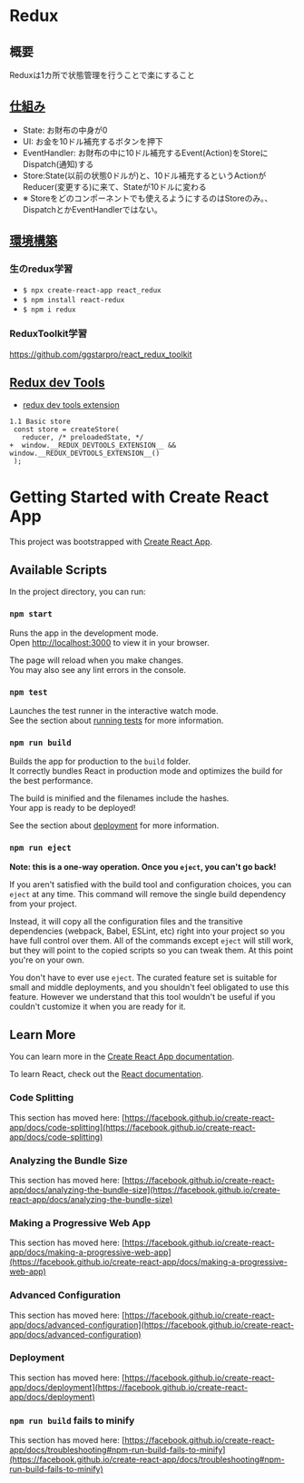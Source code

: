 # Redux
## 概要
Reduxは1カ所で状態管理を行うことで楽にすること

## [仕組み](https://redux.js.org/tutorials/essentials/part-1-overview-concepts#redux-application-data-flow)
* State: お財布の中身が0
* UI: お金を10ドル補充するボタンを押下
* EventHandler: お財布の中に10ドル補充するEvent(Action)をStoreにDispatch(通知)する
* Store:State(以前の状態0ドルが)と、10ドル補充するというActionがReducer(変更する)に来て、Stateが10ドルに変わる
* ※ Storeをどのコンポーネントでも使えるようにするのはStoreのみ。、DispatchとかEventHandlerではない。

## [環境構築](https://redux.js.org/introduction/getting-started)
### 生のredux学習
- `$ npx create-react-app react_redux`
- `$ npm install react-redux`
- `$ npm i redux`

### ReduxToolkit学習
https://github.com/ggstarpro/react_redux_toolkit

## [Redux dev Tools](https://chromewebstore.google.com/detail/redux-devtools/lmhkpmbekcpmknklioeibfkpmmfibljd?hl=ja)
- [redux dev tools extension](https://github.com/zalmoxisus/redux-devtools-extension)

```
1.1 Basic store
 const store = createStore(
   reducer, /* preloadedState, */
+  window.__REDUX_DEVTOOLS_EXTENSION__ && window.__REDUX_DEVTOOLS_EXTENSION__()
 );
```








# Getting Started with Create React App

This project was bootstrapped with [Create React App](https://github.com/facebook/create-react-app).

## Available Scripts

In the project directory, you can run:

### `npm start`

Runs the app in the development mode.\
Open [http://localhost:3000](http://localhost:3000) to view it in your browser.

The page will reload when you make changes.\
You may also see any lint errors in the console.

### `npm test`

Launches the test runner in the interactive watch mode.\
See the section about [running tests](https://facebook.github.io/create-react-app/docs/running-tests) for more information.

### `npm run build`

Builds the app for production to the `build` folder.\
It correctly bundles React in production mode and optimizes the build for the best performance.

The build is minified and the filenames include the hashes.\
Your app is ready to be deployed!

See the section about [deployment](https://facebook.github.io/create-react-app/docs/deployment) for more information.

### `npm run eject`

**Note: this is a one-way operation. Once you `eject`, you can't go back!**

If you aren't satisfied with the build tool and configuration choices, you can `eject` at any time. This command will remove the single build dependency from your project.

Instead, it will copy all the configuration files and the transitive dependencies (webpack, Babel, ESLint, etc) right into your project so you have full control over them. All of the commands except `eject` will still work, but they will point to the copied scripts so you can tweak them. At this point you're on your own.

You don't have to ever use `eject`. The curated feature set is suitable for small and middle deployments, and you shouldn't feel obligated to use this feature. However we understand that this tool wouldn't be useful if you couldn't customize it when you are ready for it.

## Learn More

You can learn more in the [Create React App documentation](https://facebook.github.io/create-react-app/docs/getting-started).

To learn React, check out the [React documentation](https://reactjs.org/).

### Code Splitting

This section has moved here: [https://facebook.github.io/create-react-app/docs/code-splitting](https://facebook.github.io/create-react-app/docs/code-splitting)

### Analyzing the Bundle Size

This section has moved here: [https://facebook.github.io/create-react-app/docs/analyzing-the-bundle-size](https://facebook.github.io/create-react-app/docs/analyzing-the-bundle-size)

### Making a Progressive Web App

This section has moved here: [https://facebook.github.io/create-react-app/docs/making-a-progressive-web-app](https://facebook.github.io/create-react-app/docs/making-a-progressive-web-app)

### Advanced Configuration

This section has moved here: [https://facebook.github.io/create-react-app/docs/advanced-configuration](https://facebook.github.io/create-react-app/docs/advanced-configuration)

### Deployment

This section has moved here: [https://facebook.github.io/create-react-app/docs/deployment](https://facebook.github.io/create-react-app/docs/deployment)

### `npm run build` fails to minify

This section has moved here: [https://facebook.github.io/create-react-app/docs/troubleshooting#npm-run-build-fails-to-minify](https://facebook.github.io/create-react-app/docs/troubleshooting#npm-run-build-fails-to-minify)
